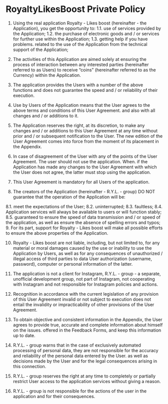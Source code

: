 # RoyaltyLikesBoost Private Policy
1. Using the real application Royalty - Likes boost (hereinafter - the Application), you get the opportunity to:
1.1. use of services provided by the Application;
1.2. the purchase of electronic goods and / or services for further use within the Application;
1.3. getting help if you have problems. related to the use of the Application from the technical support of the Application;

2. The activities of this Application are aimed solely at ensuring the process of interaction between any interested parties (hereinafter referred to as Users) to receive “coins” (hereinafter referred to as the Currency) within the Application.

3. The application provides the Users with a number of the above functions and does not guarantee the speed and / or reliability of their execution.

4. Use by Users of the Application means that the User agrees to the above terms and conditions of this User Agreement. and also with all changes and / or additions to it.

5. The Application reserves the right, at its discretion, to make any changes and / or additions to this User Agreement at any time without prior and / or subsequent notification to the User. The new edition of the User Agreement comes into force from the moment of its placement in the Appendix.

6. In case of disagreement of the User with any of the points of the User Agreement. The user should not use the application. When. if the Application has made any changes to the User Agreement with which the User does not agree, the latter must stop using the application.

7. This User Agreement is mandatory for all Users of the application.

8. The creators of the Application (hereinafter - R.Y.L. - group) DO NOT guarantee that the operation of the Application will be:

8.1. meet the expectations of the User;
8.2. uninterrupted;
8.3. faultless;
8.4. Application services will always be available to users or will function stably;
8.5. guaranteed to ensure the speed of data transmission and / or speed of the application, as well as ensure the absence of spelling errors and typos;
9. For its part, support for Royalty - Likes boost will make all possible efforts to ensure the above properties of the Application.

10. Royalty - Likes boost are not liable, including, but not limited to, for any material or moral damages caused by the use or inability to use the Application by Users, as well as for any consequences of unauthorized / illegal access of third parties to data User authorization (username, password), computer or personal information of the latter.

11. The application is not a client for Instagram, R.Y.L. - group - a separate, unofficial development group, not part of Instagram, not cooperating with Instagram and not responsible for Instagram policies and actions.

12. Recognition in accordance with the current legislation of any provision of this User Agreement invalid or not subject to execution does not entail the invalidity or impracticability of other provisions of the User Agreement.

13. To obtain objective and consistent information in the Appendix, the User agrees to provide true, accurate and complete information about himself on the issues. offered in the Feedback Forms, and keep this information up to date.

14. R.Y.L. - group warns that in the case of exclusively automated processing of personal data, they are not responsible for the accuracy and reliability of the personal data entered by the User. as well as decisions made by the User and for the legal consequences arising in this connection.

15. R.Y.L. - group reserves the right at any time to completely or partially restrict User access to the application services without giving a reason.

16. R.Y.L. - group is not responsible for the actions of the user in the application and for their consequences.
